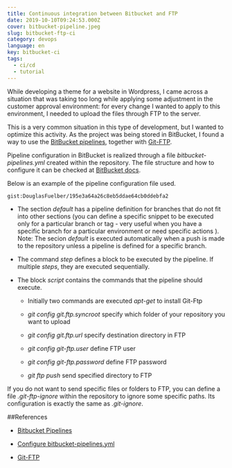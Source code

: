 ```yaml
---
title: Continuous integration between Bitbucket and FTP
date: 2019-10-10T09:24:53.000Z
cover: bitbucket-pipeline.jpeg
slug: bitbucket-ftp-ci
category: devops
language: en
key: bitbucket-ci
tags:
  - ci/cd
  - tutorial
---
```


While developing a theme for a website in Wordpress, I came across a situation that was taking too long while applying some adjustment in the customer approval environment: for every change I wanted to apply to this environment, I needed to upload the files through FTP to the server.

This is a very common situation in this type of development, but I wanted to optimize this activity. As the project was being stored in BitBucket, I found a way to use the <a href="https://bitbucket.org/product/br/features/pipelines" target="_blank" rel="noreferrer">BitBucket pipelines</a>, together with <a href="https://git-ftp.github.io/" target="_blank" rel="noreferrer">Git-FTP</a>.

Pipeline configuration in BitBucket is realized through a file *bitbucket-pipelines.yml* created within the repository. The file structure and how to configure it can be checked at <a href="https://confluence.atlassian.com/bitbucket/configure-bitbucket-pipelines-yml-792298910.html" target="_blank" rel="noreferrer">BitBucket docs</a>.

Below is an example of the pipeline configuration file used.

`gist:DouglasFuelber/195e3a64a26c8eb5ddae64cb0ddebfa2`

- The section *default* has a pipeline definition for branches that do not fit into other sections (you can define a specific snippet to be executed only for a particular branch or tag - very useful when you have a specific branch for a particular environment or need specific actions ). Note: The secion *default* is executed automatically when a push is made to the repository unless a pipeline is defined for a specific branch.

- The command *step* defines a block to be executed by the pipeline. If multiple *steps*, they are executed sequentially.

- The block *script* contains the commands that the pipeline should execute.

  - Initially two commands are executed *apt-get* to install Git-Ftp

  - *git config git.ftp.syncroot* specify which folder of your repository you want to upload

  - *git config git.ftp.url* specify destination directory in FTP

  - *git config git-ftp.user* define FTP user

  - *git config git-ftp.password* define FTP password

  - *git ftp push* send specified directory to FTP

If you do not want to send specific files or folders to FTP, you can define a file *.git-ftp-ignore* within the repository to ignore some specific paths. Its configuration is exactly the same as *.git-ignore*.

##References

- <a href="https://bitbucket.org/product/br/features/pipelines" target="_blank" rel="noreferrer">Bitbucket Pipelines</a>

- <a href="https://confluence.atlassian.com/bitbucket/configure-bitbucket-pipelines-yml-792298910.html" target="_blank" rel="noreferrer">Configure bitbucket-pipelines.yml</a>

- <a href="https://git-ftp.github.io/" target="_blank" rel="noreferrer">Git-FTP</a>